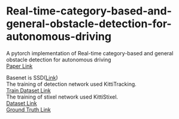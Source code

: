 # Real-time-category-based-and-general-obstacle-detection-for-autonomous-driving
A pytorch implementation of Real-time category-based and general obstacle detection for autonomous driving</br>
<a href="http://openaccess.thecvf.com/content_ICCV_2017_workshops/papers/w3/Garnett_Real-Time_Category-Based_and_ICCV_2017_paper.pdf">Paper Link</a>

Basenet is SSD(<a href="https://github.com/amdegroot/ssd.pytorch">Link</a>)</br>
The training of detection network used KittiTracking.</br>
<a href="http://www.cvlibs.net/datasets/kitti/eval_tracking.php">Train Dataset Link</a></br>
The training of stixel network used KittiStixel.</br>
<a href="http://www.cvlibs.net/datasets/kitti/raw_data.php">Dataset Link</a></br>
<a href="https://sites.google.com/view/danlevi/datasets">Ground Truth Link</a>



